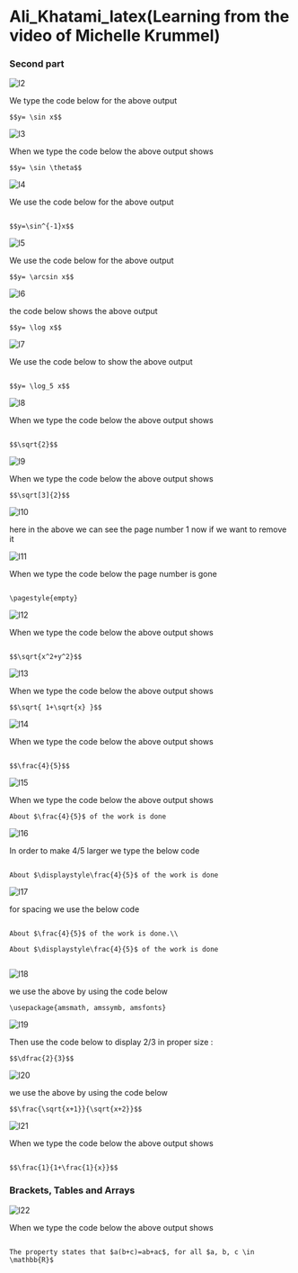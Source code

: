 # Ali_Khatami_latex(Learning from the video of Michelle Krummel)

### Second part 

![l2](https://github.com/C191068/Ali_Khatami_latex/assets/89090776/614043f3-a505-4391-92cc-34dc86b26ffa)

We type the code below for the above output <br>

```
$$y= \sin x$$

```

![l3](https://github.com/C191068/Ali_Khatami_latex/assets/89090776/7dd76079-8abd-473d-9d6e-56e93f9d8c6d)

When we type the code below the above output shows <br>

```
$$y= \sin \theta$$

```

![l4](https://github.com/C191068/Ali_Khatami_latex2/assets/89090776/84f5b1c4-b0e8-4266-8d4f-e6f85b39f734)

We use the code below for the above output <br>

```

$$y=\sin^{-1}x$$

```

![l5](https://github.com/C191068/Ali_Khatami_latex2/assets/89090776/6d360dbf-cf16-4a63-bff0-2b8168b75b44)

We use the code below for the above output <br>

```
$$y= \arcsin x$$

```


![l6](https://github.com/C191068/Ali_Khatami_latex2/assets/89090776/232ce9bb-3d12-442a-8669-40ddabb18883)

the code below shows the above output <br>

```
$$y= \log x$$

```

![l7](https://github.com/C191068/Ali_Khatami_latex2/assets/89090776/737e005a-7d78-49be-b7c7-3bbe49a9caa0)

We use the code below to show the above output <br>

```

$$y= \log_5 x$$

```


![l8](https://github.com/C191068/Ali_Khatami_latex2/assets/89090776/c4e5527e-e3e6-4f88-931d-5462e0c97e34)


When we type the code below the above output shows <br>

```

$$\sqrt{2}$$

```


![l9](https://github.com/C191068/Ali_Khatami_latex2/assets/89090776/a2792ecc-6667-4198-b6af-dfa0440d0b44)

When we type the code below the above output shows <br>

```
$$\sqrt[3]{2}$$

```


![l10](https://github.com/C191068/Ali_Khatami_latex2/assets/89090776/f007d844-605e-4396-8d05-38791a345f77)

here in the above we can see the page number 1 now if we want to remove it <br>

![l11](https://github.com/C191068/Ali_Khatami_latex2/assets/89090776/582202cc-4b58-4873-bbb7-331929f7109b)

When we type the code below the page number is gone  <br>

```

\pagestyle{empty}

```

![l12](https://github.com/C191068/Ali_Khatami_latex2/assets/89090776/cb31a00b-7c76-40c9-b2dc-4b9951381e6e)

When we type the code below the above output shows <br>

```

$$\sqrt{x^2+y^2}$$

```


![l13](https://github.com/C191068/Ali_Khatami_latex2/assets/89090776/48adb3df-a6b9-47f8-b0d5-402a95cdbbff)

When we type the code below the above output shows <br>

```
$$\sqrt{ 1+\sqrt{x} }$$

```


![l14](https://github.com/C191068/Ali_Khatami_latex2/assets/89090776/db5c8175-85ff-44f5-959f-8a1692825d59)

When we type the code below the above output shows <br>

```

$$\frac{4}{5}$$

```

![l15](https://github.com/C191068/Ali_Khatami_latex2/assets/89090776/b638ff26-8e65-40c6-a0b0-5981348898c9)

When we type the code below the above output shows <br>

```
About $\frac{4}{5}$ of the work is done
```


![l16](https://github.com/C191068/Ali_Khatami_latex2/assets/89090776/865a8153-dded-4aa0-ae90-19eba0609201)

In order to make 4/5 larger we type the below code <br>

```

About $\displaystyle\frac{4}{5}$ of the work is done

```

![l17](https://github.com/C191068/Ali_Khatami_latex2/assets/89090776/b5d3904d-147c-40e0-a59e-83099e11840e)


for spacing we use the below code <br>

```

About $\frac{4}{5}$ of the work is done.\\

About $\displaystyle\frac{4}{5}$ of the work is done


```

![l18](https://github.com/C191068/Ali_Khatami_latex2/assets/89090776/67ac99d8-f99e-4709-9d9e-b01568db474d)

we use the above by using the code below <br>

```
\usepackage{amsmath, amssymb, amsfonts}
```

![l19](https://github.com/C191068/Ali_Khatami_latex2/assets/89090776/17cd9a62-9b5d-4754-8e87-83e23534f803)

Then use the code below to display 2/3 in proper size : <br>

```
$$\dfrac{2}{3}$$
```


![l20](https://github.com/C191068/Ali_Khatami_latex2/assets/89090776/ac57efb9-fc60-41a5-b5b9-40cde3a2f7c1)

we use the above by using the code below <br>

```
$$\frac{\sqrt{x+1}}{\sqrt{x+2}}$$

```

![l21](https://github.com/C191068/Ali_Khatami_latex2/assets/89090776/780b52a3-40eb-4b87-8075-346322d1dc4f)

When we type the code below the above output shows <br>

```

$$\frac{1}{1+\frac{1}{x}}$$

```

### Brackets, Tables and Arrays 


![l22](https://github.com/C191068/Ali_Khatami_latex2/assets/89090776/7a08a103-44f9-4692-bb16-4e724408447e)

When we type the code below the above output shows <br>

```

The property states that $a(b+c)=ab+ac$, for all $a, b, c \in \mathbb{R}$

```
















